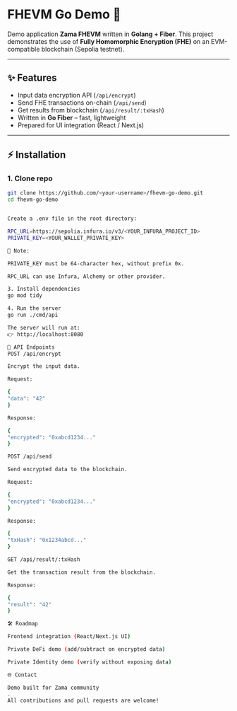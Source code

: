 # FHEVM Go Demo 🚀

Demo application **Zama FHEVM** written in **Golang + Fiber**.
This project demonstrates the use of **Fully Homomorphic Encryption (FHE)** on an EVM-compatible blockchain (Sepolia testnet).

---

## ✨ Features
- Input data encryption API (`/api/encrypt`)
- Send FHE transactions on-chain (`/api/send`)
- Get results from blockchain (`/api/result/:txHash`)
- Written in **Go Fiber** – fast, lightweight
- Prepared for UI integration (React / Next.js)

---

## ⚡ Installation

### 1. Clone repo
```bash
git clone https://github.com/<your-username>/fhevm-go-demo.git
cd fhevm-go-demo


Create a .env file in the root directory:

RPC_URL=https://sepolia.infura.io/v3/<YOUR_INFURA_PROJECT_ID>
PRIVATE_KEY=<YOUR_WALLET_PRIVATE_KEY>

🔑 Note:

PRIVATE_KEY must be 64-character hex, without prefix 0x.

RPC_URL can use Infura, Alchemy or other provider.

3. Install dependencies
go mod tidy

4. Run the server
go run ./cmd/api

The server will run at:
👉 http://localhost:8080

🔌 API Endpoints
POST /api/encrypt

Encrypt the input data.

Request:

{
"data": "42"
}

Response:

{
"encrypted": "0xabcd1234..."
}

POST /api/send

Send encrypted data to the blockchain.

Request:

{
"encrypted": "0xabcd1234..."
}

Response:

{
"txHash": "0x1234abcd..."
}

GET /api/result/:txHash

Get the transaction result from the blockchain.

Response:

{
"result": "42"
}

🛠️ Roadmap

Frontend integration (React/Next.js UI)

Private DeFi demo (add/subtract on encrypted data)

Private Identity demo (verify without exposing data)

🌐 Contact

Demo built for Zama community
.
All contributions and pull requests are welcome!